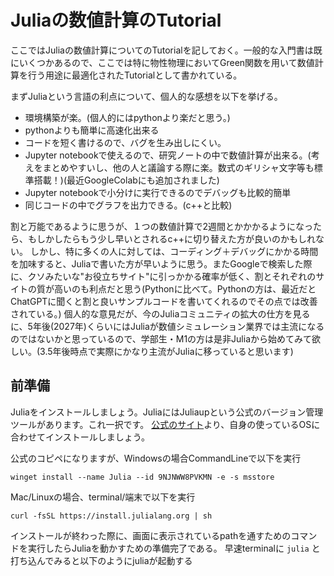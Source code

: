 # Juliaの数値計算のTutorial

ここではJuliaの数値計算についてのTutorialを記しておく。一般的な入門書は既にいくつかあるので、ここでは特に物性物理においてGreen関数を用いて数値計算を行う用途に最適化されたTutorialとして書かれている。

まずJuliaという言語の利点について、個人的な感想を以下を挙げる。
- 環境構築が楽。(個人的にはpythonより楽だと思う。)
- pythonよりも簡単に高速化出来る
- コードを短く書けるので、バグを生み出しにくい。
- Jupyter notebookで使えるので、研究ノートの中で数値計算が出来る。(考えをまとめやすいし、他の人と議論する際に楽。数式のギリシャ文字等も標準搭載！)(最近GoogleColabにも追加されました)
- Jupyter notebookで小分けに実行できるのでデバッグも比較的簡単
- 同じコードの中でグラフを出力できる。(c++と比較)

割と万能であるように思うが、１つの数値計算で2週間とかかかるようになったら、もしかしたらもう少し早いとされるc++に切り替えた方が良いのかもしれない。
しかし、特に多くの人に対しては、コーディング＋デバッグにかかる時間を加味すると、Juliaで書いた方が早いように思う。またGoogleで検索した際に、クソみたいな"お役立ちサイト"に引っかかる確率が低く、割とそれぞれのサイトの質が高いのも利点だと思う(Pythonに比べて。Pythonの方は、最近だとChatGPTに聞くと割と良いサンプルコードを書いてくれるのでその点では改善されている。)
個人的な意見だが、今のJuliaコミュニティの拡大の仕方を見るに、5年後(2027年)くらいにはJuliaが数値シミュレーション業界では主流になるのではないかと思っているので、学部生・M1の方は是非Juliaから始めてみて欲しい。(3.5年後時点で実際にかなり主流がJuliaに移っていると思います)

## 前準備
Juliaをインストールしましょう。JuliaにはJuliaupという公式のバージョン管理ツールがあります。これ一択です。
[公式のサイト](https://github.com/JuliaLang/juliaup)より、自身の使っているOSに合わせてインストールしましょう。

公式のコピペになりますが、Windowsの場合CommandLineで以下を実行
```
winget install --name Julia --id 9NJNWW8PVKMN -e -s msstore
```

Mac/Linuxの場合、terminal/端末で以下を実行
```
curl -fsSL https://install.julialang.org | sh
```

インストールが終わった際に、画面に表示されているpathを通すためのコマンドを実行したらJuliaを動かすための準備完了である。
早速terminalに `julia` と打ち込んでみると以下のようにjuliaが起動する


